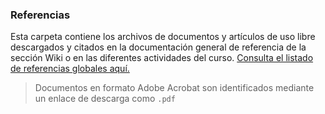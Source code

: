 ### Referencias

Esta carpeta contiene los archivos de documentos y artículos de uso libre descargados y citados en la documentación general de referencia de la sección Wiki o en las diferentes actividades del curso. [Consulta el listado de referencias globales aquí.](https://github.com/rcfdtools/R.LTWB/wiki/Referencias)

> Documentos en formato Adobe Acrobat son identificados mediante un enlace de descarga como `.pdf`
